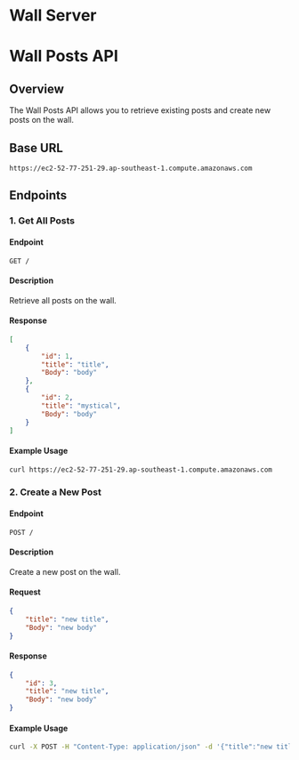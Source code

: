 # Wall Server


# Wall Posts API

## Overview

The Wall Posts API allows you to retrieve existing posts and create new posts on the wall.

## Base URL

`https://ec2-52-77-251-29.ap-southeast-1.compute.amazonaws.com`

## Endpoints

### 1. Get All Posts

#### Endpoint

`GET /`

#### Description

Retrieve all posts on the wall.

#### Response

```json
[
    {
        "id": 1,
        "title": "title",
        "Body": "body"
    },
    {
        "id": 2,
        "title": "mystical",
        "Body": "body"
    }
]
```

#### Example Usage

```bash
curl https://ec2-52-77-251-29.ap-southeast-1.compute.amazonaws.com
```

### 2. Create a New Post

#### Endpoint

`POST /`

#### Description

Create a new post on the wall.

#### Request

```json
{
    "title": "new title",
    "Body": "new body"
}
```

#### Response

```json
{
    "id": 3,
    "title": "new title",
    "Body": "new body"
}
```

#### Example Usage

```bash
curl -X POST -H "Content-Type: application/json" -d '{"title":"new title", "Body":"new body"}' https://ec2-52-77-251-29.ap-southeast-1.compute.amazonaws.com
```


